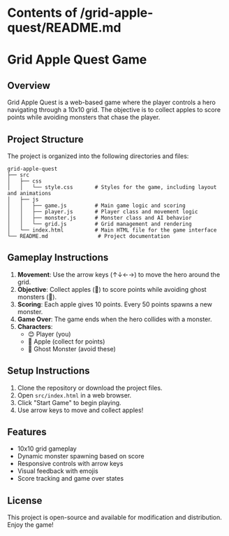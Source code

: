 # Contents of /grid-apple-quest/README.md

# Grid Apple Quest Game

## Overview
Grid Apple Quest is a web-based game where the player controls a hero navigating through a 10x10 grid. The objective is to collect apples to score points while avoiding monsters that chase the player.

## Project Structure
The project is organized into the following directories and files:

```
grid-apple-quest
├── src
│   ├── css
│   │   └── style.css       # Styles for the game, including layout and animations
│   ├── js
│   │   ├── game.js         # Main game logic and scoring
│   │   ├── player.js       # Player class and movement logic
│   │   ├── monster.js      # Monster class and AI behavior
│   │   └── grid.js         # Grid management and rendering
│   └── index.html          # Main HTML file for the game interface
└── README.md                # Project documentation
```

## Gameplay Instructions
1. **Movement**: Use the arrow keys (↑↓←→) to move the hero around the grid.
2. **Objective**: Collect apples (🍎) to score points while avoiding ghost monsters (👻).
3. **Scoring**: Each apple gives 10 points. Every 50 points spawns a new monster.
4. **Game Over**: The game ends when the hero collides with a monster.
5. **Characters**: 
   - 😊 Player (you)
   - 🍎 Apple (collect for points)
   - 👻 Ghost Monster (avoid these)

## Setup Instructions
1. Clone the repository or download the project files.
2. Open `src/index.html` in a web browser.
3. Click "Start Game" to begin playing.
4. Use arrow keys to move and collect apples!

## Features
- 10x10 grid gameplay
- Dynamic monster spawning based on score
- Responsive controls with arrow keys
- Visual feedback with emojis
- Score tracking and game over states

## License
This project is open-source and available for modification and distribution. Enjoy the game!